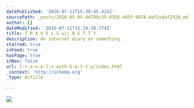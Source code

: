 ```yaml
---
datePublished: '2016-07-11T15:39:45.415Z'
sourcePath: _posts/2016-05-05-dd790c35-8356-4d5f-9b78-4ef2c6af2329.md
author: []
dateModified: '2016-07-11T15:39:38.774Z'
title: T R A V E L S w// B E T T Y
description: An internet diary or something.
starred: true
inFeed: true
hasPage: true
inNav: false
url: t-r-a-v-e-l-s-with-b-e-t-t-y/index.html
_context: 'http://schema.org'
_type: Article

---
```

![](https://the-grid-user-content.s3-us-west-2.amazonaws.com/8a8b7084-2f06-4e95-a3bf-6875b4db9ec4.jpg)